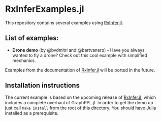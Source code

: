 # RxInferExamples.jl

This repository contains several examples using [RxInfer.jl](rxinfer.ml).

## List of examples:
- **Drone demo** (by @bvdmitri and @bartvanerp) - Have you always wanted to fly a drone? Check out this cool example with simplified mechanics.

Examples from the documentation of [RxInfer.jl](rxinfer.ml) will be ported in the future.


## Installation instructions
The current example is based on the upcoming release of [RxInfer.jl](rxinfer.ml), which includes a complete overhaul of GraphPPL.jl. In order to get the demo up just call `make install` from the root of this directory. You should have [Julia](julialang.org) installed as a prerequisite.